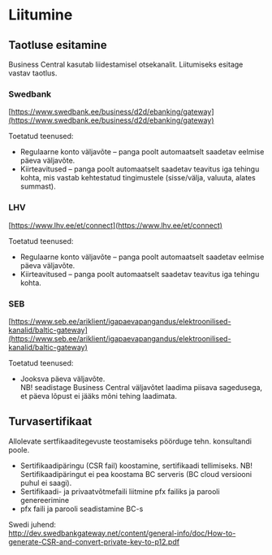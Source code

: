 # Liitumine

## Taotluse esitamine
Business Central kasutab liidestamisel otsekanalit. Liitumiseks esitage vastav taotlus.

### Swedbank
[https://www.swedbank.ee/business/d2d/ebanking/gateway](https://www.swedbank.ee/business/d2d/ebanking/gateway)  

Toetatud teenused:
- Regulaarne konto väljavõte – panga poolt automaatselt saadetav eelmise päeva väljavõte.
- Kiirteavitused – panga poolt automaatselt saadetav teavitus iga tehingu kohta, mis vastab kehtestatud tingimustele (sisse/välja, valuuta, alates summast).

### LHV
[https://www.lhv.ee/et/connect](https://www.lhv.ee/et/connect)  

Toetatud teenused:
- Regulaarne konto väljavõte – panga poolt automaatselt saadetav eelmise päeva väljavõte.
- Kiirteavitused – panga poolt automaatselt saadetav teavitus iga tehingu kohta.

### SEB
[https://www.seb.ee/ariklient/igapaevapangandus/elektroonilised-kanalid/baltic-gateway](https://www.seb.ee/ariklient/igapaevapangandus/elektroonilised-kanalid/baltic-gateway)  

Toetatud teenused:
- Jooksva päeva väljavõte.   
  NB! seadistage Business Central väljavõtet laadima piisava sagedusega, et päeva lõpust ei jääks mõni tehing laadimata.

## Turvasertifikaat
Allolevate sertfikaaditegevuste teostamiseks pöörduge tehn. konsultandi poole.
- Sertifikaadipäringu (CSR fail) koostamine, sertifikaadi tellimiseks. NB! Sertifikaadipäringut ei pea koostama BC serveris (BC cloud versiooni puhul ei saagi).
- Sertifikaadi- ja privaatvõtmefaili liitmine pfx failiks ja parooli genereerimine
- pfx faili ja parooli seadistamine BC-s

Swedi juhend:  
http://dev.swedbankgateway.net/content/general-info/doc/How-to-generate-CSR-and-convert-private-key-to-p12.pdf
